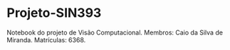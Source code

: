 # Projeto-SIN393
Notebook do projeto de Visão Computacional.
Membros: Caio da Silva de Miranda.
Matrículas: 6368.
